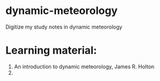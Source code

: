 # dynamic-meteorology
Digitize my study notes in dynamic meteorology 

# Learning material:
1. An introduction to dynamic meteorology, James R. Holton
2. 
